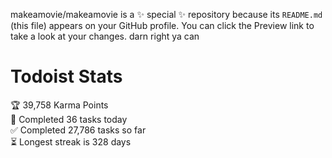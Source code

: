 makeamovie/makeamovie is a ✨ special ✨ repository because its `README.md` (this file) appears on your GitHub profile.
You can click the Preview link to take a look at your changes. darn right ya can

# Todoist Stats

<!-- TODO-IST:START -->
🏆  39,758 Karma Points           
🌸  Completed 36 tasks today           
✅  Completed 27,786 tasks so far           
⏳  Longest streak is 328 days
<!-- TODO-IST:END -->